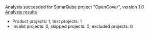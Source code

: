 Analysis succeeded for SonarQube project "OpenCover", version 1.0 [Analysis results](http://localhost:9000/dashboard/index/OpenCover)
- Product projects: 1, test projects: 1
- Invalid projects: 0, skipped projects: 0, excluded projects: 0
